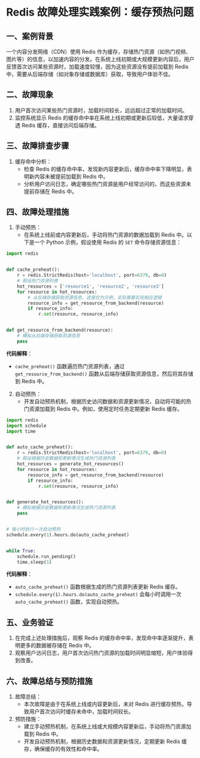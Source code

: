 # Redis 故障处理实践案例：缓存预热问题

## 一、案例背景
一个内容分发网络（CDN）使用 Redis 作为缓存，存储热门资源（如热门视频、图片等）的信息，以加速内容的分发。在系统上线初期或大规模更新内容后，用户反馈首次访问某些资源时，加载速度较慢，因为这些资源没有提前加载到 Redis 中，需要从后端存储（如对象存储或数据库）获取，导致用户体验不佳。


## 二、故障现象
1. 用户首次访问某些热门资源时，加载时间较长，远远超过正常的加载时间。
2. 监控系统显示 Redis 的缓存命中率在系统上线初期或更新后较低，大量请求穿透 Redis 缓存，直接访问后端存储。


## 三、故障排查步骤
1. 缓存命中分析：
    - 检查 Redis 的缓存命中率，发现新内容更新后，缓存命中率下降明显，表明新内容未被提前加载到 Redis 中。
    - 分析用户访问日志，确定哪些热门资源是用户经常访问的，而这些资源未提前存储在 Redis 中。


## 四、故障处理措施
1. 手动预热：
    - 在系统上线前或内容更新后，手动将热门资源的数据加载到 Redis 中。以下是一个 Python 示例，假设使用 Redis 的 `SET` 命令存储资源信息：

```python
import redis


def cache_preheat():
    r = redis.StrictRedis(host='localhost', port=6379, db=0)
    # 假设热门资源列表
    hot_resources = ['resource1', 'resource2', 'resource3']
    for resource in hot_resources:
        # 从后端存储获取资源信息，这里仅为示例，实际需要实现相应逻辑
        resource_info = get_resource_from_backend(resource)
        if resource_info:
            r.set(resource, resource_info)


def get_resource_from_backend(resource):
    # 模拟从后端存储获取资源信息
    pass
```

**代码解释**：
- `cache_preheat()` 函数遍历热门资源列表，通过 `get_resource_from_backend()` 函数从后端存储获取资源信息，然后将其存储到 Redis 中。


2. 自动预热：
    - 开发自动预热机制，根据历史访问数据和资源更新情况，自动将可能的热门资源加载到 Redis 中。例如，使用定时任务定期更新 Redis 缓存。

```python
import redis
import schedule
import time


def auto_cache_preheat():
    r = redis.StrictRedis(host='localhost', port=6379, db=0)
    # 假设根据历史数据和更新情况生成热门资源列表
    hot_resources = generate_hot_resources()
    for resource in hot_resources:
        resource_info = get_resource_from_backend(resource)
        if resource_info:
            r.set(resource, resource_info)


def generate_hot_resources():
    # 模拟根据历史数据和更新情况生成热门资源列表
    pass


# 每小时执行一次自动预热
schedule.every(1).hours.do(auto_cache_preheat)


while True:
    schedule.run_pending()
    time.sleep(1)
```

**代码解释**：
- `auto_cache_preheat()` 函数根据生成的热门资源列表更新 Redis 缓存。
- `schedule.every(1).hours.do(auto_cache_preheat)` 会每小时调用一次 `auto_cache_preheat()` 函数，实现自动预热。


## 五、业务验证
1. 在完成上述处理措施后，观察 Redis 的缓存命中率，发现命中率逐渐提升，表明更多的数据被存储在 Redis 中。
2. 观察用户访问日志，用户首次访问热门资源的加载时间明显缩短，用户体验得到改善。


## 六、故障总结与预防措施
1. 故障总结：
    - 本次故障是由于在系统上线或内容更新后，未对 Redis 进行缓存预热，导致用户首次访问时缓存未命中，加载时间较长。
2. 预防措施：
    - 建立手动预热机制，在系统上线或大规模内容更新后，手动将热门资源加载到 Redis 中。
    - 开发自动预热机制，根据历史数据和资源更新情况，定期更新 Redis 缓存，确保缓存的有效性和命中率。

